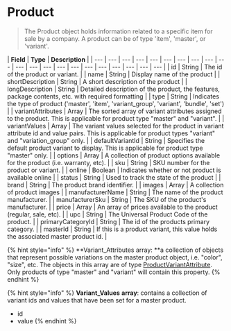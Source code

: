 # Product

> The Product object holds information related to a specific item for sale by a company. A product can be of type 'item', 'master', or 'variant'.

| **Field** | **Type** | **Description** |
| --- | --- | --- | --- | --- | --- | --- | --- | --- | --- | --- | --- | --- | --- | --- | --- | --- | --- | --- | --- | --- |
| id | String | The id of the product or variant. |
| name | String | Display name of the product |
| shortDescription | String | A short description of the product |
| longDescription | String | Detailed description of the product, the features, package contents, etc. with required formatting |
| type | String | Indicates the type of product \('master', 'item', 'variant\_group', 'variant', 'bundle', 'set'\) |
| variantAttributes | Array | The sorted array of variant attributes assigned to the product. This is applicable for product type "master" and "variant". |
| variantValues | Array | The variant values selected for the product in variant attribute id and value pairs. This is applicable for product types "variant" and "variation\_group" only. |
| defaultVariantId | String | Specifies the default product variant to display. This is applicable for product type "master" only. |
| options | Array | A collection of product options available for the product \(i.e. warranty, etc\). |
| sku | String | SKU number for the product or variant. |
| online | Boolean | Indicates whether or not product is available online |
| status | String | Used to track the state of the product |
| brand | String | The product brand identifier. |
| images | Array | A collection of product images |
| manufacturerName | String | The name of the product manufacturer. |
| manufacturerSku | String | The SKU of the product's manufacturer. |
| price | Array | An array of prices available to the product \(regular, sale, etc\). |
| upc | String | The Universal Product Code of the product. |
| primaryCategoryId | String | The id of the products primary category. |
| masterId | String | If this is a product variant, this value holds the associated master product id. |

{% hint style="info" %}
**Variant\_Attributes array: **a collection of objects that represent possible variations on the master product object, i.e. "color", "size", etc. The objects in this array are of type [ProductVariantAttribute](productvariantattribute.md). Only products of type "master" and "variant" will contain this property.
{% endhint %}

{% hint style="info" %}
**Variant\_Values** **array**: contains a collection of variant ids and values that have been set for a master product.

* id 
* value
{% endhint %}

